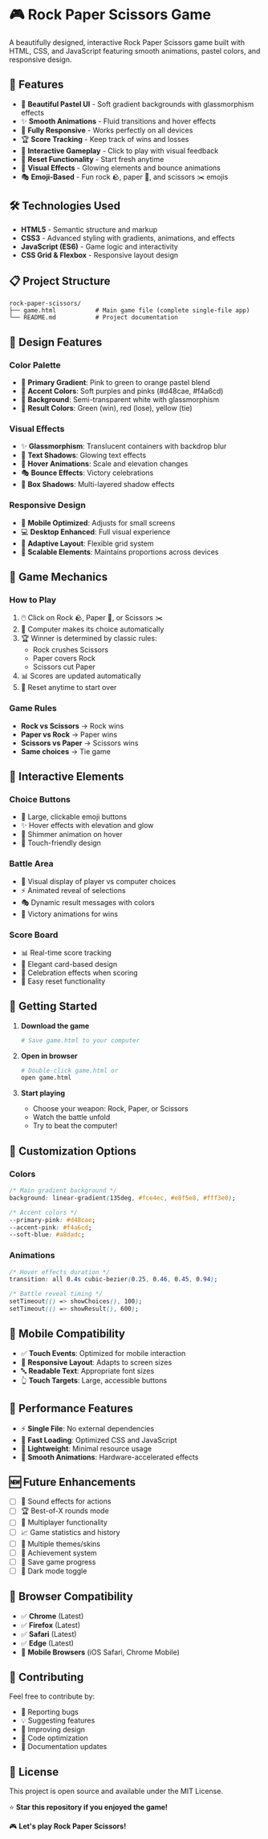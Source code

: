 # 🎮 Rock Paper Scissors Game

A beautifully designed, interactive Rock Paper Scissors game built with HTML, CSS, and JavaScript featuring smooth animations, pastel colors, and responsive design.

## 🚀 Features

- 🎨 **Beautiful Pastel UI** - Soft gradient backgrounds with glassmorphism effects
- ✨ **Smooth Animations** - Fluid transitions and hover effects
- 📱 **Fully Responsive** - Works perfectly on all devices
- 🏆 **Score Tracking** - Keep track of wins and losses
- 🎯 **Interactive Gameplay** - Click to play with visual feedback
- 🔄 **Reset Functionality** - Start fresh anytime
- 💫 **Visual Effects** - Glowing elements and bounce animations
- 🎭 **Emoji-Based** - Fun rock 🪨, paper 📄, and scissors ✂️ emojis

## 🛠️ Technologies Used

- **HTML5** - Semantic structure and markup
- **CSS3** - Advanced styling with gradients, animations, and effects
- **JavaScript (ES6)** - Game logic and interactivity
- **CSS Grid & Flexbox** - Responsive layout design

## 📋 Project Structure

```
rock-paper-scissors/
├── game.html           # Main game file (complete single-file app)
└── README.md           # Project documentation
```

## 🎨 Design Features

### Color Palette
- 🌸 **Primary Gradient**: Pink to green to orange pastel blend
- 💜 **Accent Colors**: Soft purples and pinks (#d48cae, #f4a6cd)
- 🤍 **Background**: Semi-transparent white with glassmorphism
- 🌈 **Result Colors**: Green (win), red (lose), yellow (tie)

### Visual Effects
- ✨ **Glassmorphism**: Translucent containers with backdrop blur
- 🌟 **Text Shadows**: Glowing text effects
- 💫 **Hover Animations**: Scale and elevation changes
- 🎭 **Bounce Effects**: Victory celebrations
- 🔮 **Box Shadows**: Multi-layered shadow effects

### Responsive Design
- 📱 **Mobile Optimized**: Adjusts for small screens
- 💻 **Desktop Enhanced**: Full visual experience
- 🔄 **Adaptive Layout**: Flexible grid system
- 📏 **Scalable Elements**: Maintains proportions across devices

## 🎯 Game Mechanics

### How to Play
1. 🖱️ Click on Rock 🪨, Paper 📄, or Scissors ✂️
2. 🤖 Computer makes its choice automatically
3. 🏆 Winner is determined by classic rules:
   - Rock crushes Scissors
   - Paper covers Rock
   - Scissors cut Paper
4. 📊 Scores are updated automatically
5. 🔄 Reset anytime to start over

### Game Rules
- **Rock vs Scissors** → Rock wins
- **Paper vs Rock** → Paper wins
- **Scissors vs Paper** → Scissors wins
- **Same choices** → Tie game

## 🎪 Interactive Elements

### Choice Buttons
- 🎯 Large, clickable emoji buttons
- ✨ Hover effects with elevation and glow
- 🌊 Shimmer animation on hover
- 📱 Touch-friendly design

### Battle Area
- 🥊 Visual display of player vs computer choices
- ⚡ Animated reveal of selections
- 🎭 Dynamic result messages with colors
- 💫 Victory animations for wins

### Score Board
- 📊 Real-time score tracking
- 🎨 Elegant card-based design
- 🎉 Celebration effects when scoring
- 🔄 Easy reset functionality

## 🚀 Getting Started

1. **Download the game**
   ```bash
   # Save game.html to your computer
   ```

2. **Open in browser**
   ```bash
   # Double-click game.html or
   open game.html
   ```

3. **Start playing**
   - Choose your weapon: Rock, Paper, or Scissors
   - Watch the battle unfold
   - Try to beat the computer!

## 🎨 Customization Options

### Colors
```css
/* Main gradient background */
background: linear-gradient(135deg, #fce4ec, #e8f5e8, #fff3e0);

/* Accent colors */
--primary-pink: #d48cae;
--accent-pink: #f4a6cd;
--soft-blue: #a8dadc;
```

### Animations
```css
/* Hover effects duration */
transition: all 0.4s cubic-bezier(0.25, 0.46, 0.45, 0.94);

/* Battle reveal timing */
setTimeout(() => showChoices(), 100);
setTimeout(() => showResult(), 600);
```

## 📱 Mobile Compatibility

- ✅ **Touch Events**: Optimized for mobile interaction
- 📐 **Responsive Layout**: Adapts to screen sizes
- 🔤 **Readable Text**: Appropriate font sizes
- 👆 **Touch Targets**: Large, accessible buttons

## 🎯 Performance Features

- ⚡ **Single File**: No external dependencies
- 🚀 **Fast Loading**: Optimized CSS and JavaScript
- 💾 **Lightweight**: Minimal resource usage
- 🔄 **Smooth Animations**: Hardware-accelerated effects

## 🆕 Future Enhancements

- [ ] 🎵 Sound effects for actions
- [ ] 🏆 Best-of-X rounds mode
- [ ] 👥 Multiplayer functionality
- [ ] 📈 Game statistics and history
- [ ] 🎨 Multiple themes/skins
- [ ] 🏅 Achievement system
- [ ] 💾 Save game progress
- [ ] 🌙 Dark mode toggle

## 🐛 Browser Compatibility

- ✅ **Chrome** (Latest)
- ✅ **Firefox** (Latest)
- ✅ **Safari** (Latest)
- ✅ **Edge** (Latest)
- 📱 **Mobile Browsers** (iOS Safari, Chrome Mobile)

## 🤝 Contributing

Feel free to contribute by:
- 🐛 Reporting bugs
- 💡 Suggesting features
- 🎨 Improving design
- 🔧 Code optimization
- 📖 Documentation updates

## 📄 License

This project is open source and available under the MIT License.


⭐ **Star this repository if you enjoyed the game!**

🎮 **Let's play Rock Paper Scissors!**
